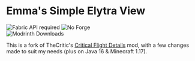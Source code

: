 # Emma's Simple Elytra View

![Fabric API required](https://i.imgur.com/HabVZJRm.png)
![No Forge](https://i.imgur.com/77kxz8xm.png)  
![Modrinth Downloads](https://waffle.coffee/modrinth/esev/downloads?style=flat-square)

This is a fork of TheCritic's [Critical Flight Details](https://github.com/bshuler/critical-flight-details) mod, with a
few changes made to suit my needs (plus on Java 16 & Minecraft 1.17).
